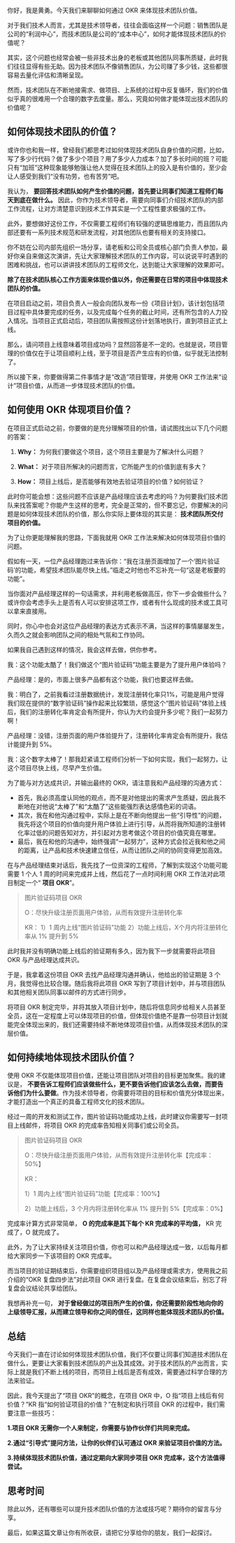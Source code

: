 你好，我是黄勇。今天我们来聊聊如何通过 OKR 来体现技术团队价值。

对于我们技术人而言，尤其是技术领导者，往往会面临这样一个问题：销售团队是公司的“利润中心”，而技术团队是公司的“成本中心”，如何才能体现技术团队的价值呢？

其实，这个问题也经常会被一些非技术出身的老板或其他团队同事所质疑，此时我们往往显得有些无助。因为技术团队不像销售团队，为公司赚了多少钱，这些都很容易去量化评估和清晰呈现。

然而，技术团队在不断地接需求、做项目、上系统的过程中反复循环，我们的价值似乎真的很难用一个合理的数字去度量。那么，究竟如何做才能体现出技术团队的价值呢？

## 如何体现技术团队的价值？

或许你也和我一样，曾经我们都思考过如何体现技术团队自身价值的问题，比如，写了多少行代码？做了多少个项目？用了多少人力成本？加了多长时间的班？可能只有“加班”这种现象能够勉强让他人觉得在技术团队上的投入是有价值的，至少会让人感受到我们“没有功劳，也有苦劳”吧。

我认为， **要回答技术团队如何产生价值的问题，首先要让同事们知道工程师们每天到底在做什么。** 因此，你作为技术领导者，需要向同事们介绍技术团队的内部工作流程，让对方清楚意识到技术工作其实是一个工程性要求极强的工作。

此外，要想做好这份工作，不仅需要工程师们有较强的逻辑思维能力，而且团队内部还要有一系列技术规范和研发流程，对其他团队也要有相关的支持接口。

你不妨在公司内部先组织一场分享，请老板和公司全员或核心部门负责人参加，最好你亲自来做这次演讲，先让大家理解技术团队的工作内容，可以说说平时遇到的困难和挑战，也可以讲讲技术团队的工程师文化，达到能让大家理解的效果即可。

**除了在技术团队核心工作方面来体现价值以外，你还需要在日常的项目中体现技术团队的价值。**

在项目启动之前，项目负责人一般会向团队发布一份《项目计划》，该计划包括项目过程中具体要完成的任务，以及完成每个任务的截止时间，还有所包含的人力投入情况。当项目正式启动后，项目团队需按照这份计划落地执行，直到项目正式上线。

那么，请问项目上线意味着项目成功吗？显然回答是不一定的。也就是说，项目管理的价值仅在于让项目顺利上线，至于项目是否产生应有的价值，似乎就无法控制了。

所以接下来，你要做得第二件事情才是“改造”项目管理，并使用 OKR 工作法来“设计”项目价值，从而进一步体现技术团队的价值。

## 如何使用 OKR 体现项目价值？

在项目正式启动之前，你要做的是充分理解项目的价值，请试图找出以下几个问题的答案：

1. **Why：** 为何我们要做这个项目，这个项目主要是为了解决什么问题？

2. **What：** 对于项目所解决的问题而言，它所能产生的价值到底有多大？

3. **How：** 项目上线后，是否能够有效地去验证项目的价值？如何验证？

此时你可能会想：这些问题不应该是产品经理应该去考虑的吗？为何要我们技术团队来找答案呢？你能产生这样的思考，完全是正常的，但不要忘记，你要解决的问题是如何体现技术团队的价值，那么你实际上要体现的其实是： **技术团队所交付项目的价值。**

为了让你更能理解我的思路，下面我就用 OKR 工作法来解决如何体现项目价值的问题。

假如有一天，一位产品经理跑过来告诉你：“我在注册页面增加了一个‘图片验证码’的功能，希望技术团队能尽快上线。”临走之时他也不忘补充一句“这是老板要的功能”。

当你面对产品经理这样的一句话需求，并利用老板做高压，你下一步会做些什么？或许你会考虑手头上是否有人可以安排这项工作，或者有什么现成的技术或工具可以拿来直接用。

同时，你心中也会对这位产品经理的表达方式表示不满，当这样的事情屡屡发生，久而久之就会影响团队之间的相处气氛和工作协同。

如果我自己遇到这样的情况，我会这样去做，供你参考。

我：这个功能太酷了！我们做这个“图片验证码”功能主要是为了提升用户体验吗？

产品经理：是的，市面上很多产品都有这个功能，我们也要这样去做。

我：明白了，之前我看过注册数据统计，发现注册转化率只1%，可能是用户觉得我们现在提供的“数字验证码”操作起来比较繁琐，感觉这个“图片验证码”体验上线后，我们的注册转化率肯定会有所提升，你认为大约会提升多少呢？我们一起努力啊！

产品经理：没错，注册页面的用户体验提升了，注册转化率肯定会有所提升，我估计能提升到 5%。

我：这个数字太棒了！那我赶紧请工程师们分析一下如何实现，我们一起努力，让这个项目尽快上线，尽早产生价值。

为了能与对方达成共识，并输出最终的 OKR，请注意我和产品经理的沟通方式：

- 首先，我必须高度认同他的观点，而不是对他提出的需求产生质疑，因此我不断地在对他说“太棒了”和“太酷了”这些能强烈表达感情色彩的词语。
- 其次，我在和他沟通过程中，实际上是在不断向他提出一些“引导性”的问题，我先将这个项目的价值向提升用户体验上进行引导，从而将我所知道的注册转化率过低的问题告知对方，并引起对方思考做这个项目的价值究竟在哪里。
- 最后，我在和他的沟通中，始终强调“一起努力”，这种方式会拉近我和他之间的距离，让产品和技术快速建立信任，从而让团队之间的协同变得更加高效。

在与产品经理结束对话后，我先找了一位资深的工程师，了解到实现这个功能可能需要 1 个人 1 周的时间来完成并上线，然后花了一点时间利用 OKR 工作法对此项目制定一个“ **项目 OKR**”。

> 图片验证码项目 OKR
>
> O：尽快升级注册页面用户体验，从而有效提升注册转化率
>
> KR： 1）1 周内上线“图片验证码”功能 2）功能上线后，X个月内将注册转化率从 1% 提升到 5%

此时我并没有明确功能上线后的验证期有多久，因为我下一步就需要将此项目 OKR 与产品经理达成共识。

于是，我拿着这份项目 OKR 去找产品经理沟通并确认，他给出的验证期是 3 个月，我觉得也比较合理。随后我将此项目 OKR 写到了项目计划中，并与项目团队和其他相关团队同事以邮件的方式进行同步。

将项目 OKR 制定完毕，并将其放入项目计划中，随后将信息同步给相关人员甚至全员，这在一定程度上可以体现项目的价值，但体现价值绝不是靠一份项目计划就能完全体现出来的，我们还需要持续不断地体现项目价值，从而体现技术团队的深层价值。

## 如何持续地体现技术团队价值？

使用 OKR 不仅能体现项目价值，还能让项目团队对项目的目标更加聚焦。我的建议是， **不要告诉工程师们应该做些什么，更不要告诉他们应该怎么去做，而要告诉他们为什么要做**。作为技术领导者，你需要将项目的目标和价值充分体现出来，才能打造出一个真正的具备工程师文化的技术团队。

经过一周的开发和测试工作，图片验证码功能成功上线，此时建议你需要写一封项目上线邮件，将项目 OKR 的完成率告知相关同事们或公司全员。

> 图片验证码项目 OKR
>
> O：尽快升级注册页面用户体验，从而有效提升注册转化率【完成率：50%】
>
> KR：
>
> 1）1 周内上线“图片验证码”功能【完成率：100%】
>
> 2）功能上线后，3 个月内将注册转化率从 1% 提升到 5%【完成率：0%】

完成率计算方式非常简单， **O 的完成率是其下每个 KR 完成率的平均值，** KR 完成了，O 就完成了。

此外，为了让大家持续关注项目价值，你也可以和产品经理达成一致，以后每月都给大家同步一下该项目的 OKR 完成率。

而当项目的验证期结束后，你需要组织项目组以及产品经理或需求方，使用我之前介绍的“OKR 复盘四步法”对此项目 OKR 进行复盘。在复盘会议结束后，别忘了将复盘会议结论共享给团队。

我想再补充一句， **对于曾经做过的项目所产生的价值，你还需要阶段性地向你的上级领导汇报，从而建立领导和你之间的信任，这同样也能体现技术团队的价值。**

## 总结

今天我们一直在讨论如何体现技术团队价值，我们不仅要让同事们知道技术团队在做什么，更要让大家看到技术团队的产出及其成效。对于技术团队的产出而言，实际上就是我们不断上线的项目，而项目上线后是否有成效，需要通过科学合理的方法来验证。

因此，我今天提出了“项目 OKR”的概念，在项目 OKR 中，O 指“项目上线后有何价值？”KR 指“如何验证项目的价值？”在制定和执行项目 OKR 的过程中，我们需要注意一些技巧：

**1.项目 OKR 无需你一个人来制定，你需要与协作伙伴们共同来完成。**

**2.通过“引导式”提问方法，让你的伙伴们认可通过 OKR 来验证项目价值的方法。**

**3.持续体现技术团队价值，通过定期向大家同步项目 OKR 完成率，这个方法值得尝试。**

## 思考时间

除此以外，还有哪些可以提升技术团队价值的方法或技巧呢？期待你的留言与分享。

最后，如果这篇文章让你有所收获，请把它分享给你的朋友，我们一起探讨。